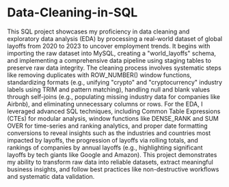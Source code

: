 # Data-Cleaning-in-SQL
This SQL project showcases my proficiency in data cleaning and exploratory data analysis (EDA) by processing a real-world dataset of global layoffs from 2020 to 2023 to uncover employment trends. It begins with importing the raw dataset into MySQL, creating a "world_layoffs" schema, and implementing a comprehensive data pipeline using staging tables to preserve raw data integrity. The cleaning process involves systematic steps like removing duplicates with ROW_NUMBER() window functions, standardizing formats (e.g., unifying "crypto" and "cryptocurrency" industry labels using TRIM and pattern matching), handling null and blank values through self-joins (e.g., populating missing industry data for companies like Airbnb), and eliminating unnecessary columns or rows. For the EDA, I leveraged advanced SQL techniques, including Common Table Expressions (CTEs) for modular analysis, window functions like DENSE_RANK and SUM OVER for time-series and ranking analytics, and proper date formatting conversions to reveal insights such as the industries and countries most impacted by layoffs, the progression of layoffs via rolling totals, and rankings of companies by annual layoffs (e.g., highlighting significant layoffs by tech giants like Google and Amazon). This project demonstrates my ability to transform raw data into reliable datasets, extract meaningful business insights, and follow best practices like non-destructive workflows and systematic data validation.
